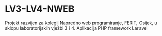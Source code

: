 # LV3-LV4-NWEB
Projekt razvijen za kolegij Napredno web programiranje, FERIT, Osijek, u sklopu laboratorijskih vježbi 3 i 4. Aplikacija PHP framework Laravel
